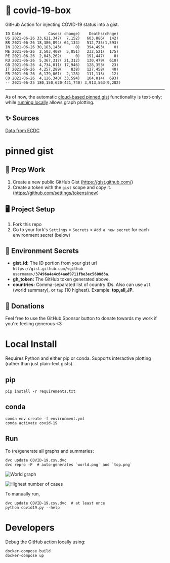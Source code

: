 # 🏥 covid-19-box

GitHub Action for injecting COVID-19 status into a gist.

```
ID Date            Cases( change)    Deaths(chnge)
US 2021-06-26 33,621,347(  7,152)   603,886(  142)
BR 2021-06-26 18,386,894( 64,134)   512,735(1,593)
IN 2021-06-26 30,183,143(      0)   394,493(    0)
ME 2021-06-26  2,503,408(  5,051)   232,521(  175)
PE 2021-06-26  2,043,262(      0)   191,447(    0)
RU 2021-06-26  5,367,317( 21,312)   130,479(  610)
GB 2021-06-26  4,734,011( 17,946)   128,353(   23)
IT 2021-06-26  4,257,289(    838)   127,458(   40)
FR 2021-06-26  6,179,061(  2,128)   111,113(   12)
CO 2021-06-26  4,126,340( 33,594)   104,014(  693)
-- 2021-06-25 180,150,620(421,740) 3,913,563(9,282)
```

---

As of now, the automatic [cloud-based pinned gist](#pinned-gist) functionality is text-only;
while [running locally](#local-install) allows graph plotting.

## ✨ Sources

[Data from ECDC](https://www.ecdc.europa.eu/en/publications-data/download-todays-data-geographic-distribution-covid-19-cases-worldwide)

# pinned gist

## 🎒 Prep Work
1. Create a new public GitHub Gist (https://gist.github.com/)
1. Create a token with the `gist` scope and copy it. (https://github.com/settings/tokens/new)

## 🖥 Project Setup
1. Fork this repo
1. Go to your fork's `Settings` > `Secrets` > `Add a new secret` for each environment secret (below)

## 🤫 Environment Secrets
- **gist_id:** The ID portion from your gist url `https://gist.github.com/<github username>/`**`37496a4e4c84aed9711fbe3ec560888a`**.
- **gh_token:** The GitHub token generated above.
- **countries:** Comma-separated list of country IDs. Also can use `all` (world summary), or `top` (10 highest). Example: **top,all,JP**.

## 💸 Donations

Feel free to use the GitHub Sponsor button to donate towards my work if you're feeling generous <3

# Local Install

Requires Python and either pip or conda. Supports interactive plotting (rather than just plain-text gists).

## pip

```
pip install -r requirements.txt
```

## conda

```
conda env create -f environment.yml
conda activate covid-19
```

## Run

To (re)generate all graphs and summaries:

```
dvc update COVID-19.csv.dvc
dvc repro -P  # auto-generates `world.png` and `top.png`
```

![World graph](world.png)

![Highest number of cases](top.png)

To manually run,

```
dvc update COVID-19.csv.dvc  # at least once
python covid19.py --help
```

# Developers

Debug the GitHub action locally using:

```
docker-compose build
docker-compose up
```
